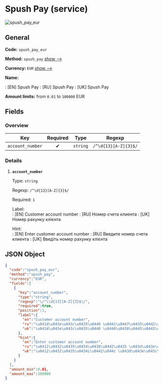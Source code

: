 
# Spush Pay (service) 
![spush_pay_eur](https://static.openfintech.io/payout_methods/spush_pay_eur/logo.svg?w=400&c=v0.59.26#w24)  

## General 
 
**Code:** `spush_pay_eur` 
 
**Method:** `spush_pay` [show -->](/payout-methods/spush_pay/) 
 
**Currency:** `EUR` [show -->](/currencies/EUR/) 
 
**Name:** 
 
:	[EN] Spush Pay 
:	[RU] Spush Pay 
:	[UK] Spush Pay 
 
**Amount limits:** from `0.01` to `100000` EUR 

## Fields 

### Overview 

|Key|Required|Type|Regexp| 
|:---:|:---:|:---:|:---:| 
|`account_number`|✔|`string`|`/^\d{13}[A-Z]{3}$/`| 
 

### Details 
 
1. **`account_number`** 
 
	Type: `string` 
 
	Regexp: `/^\d{13}[A-Z]{3}$/` 
 
	Required: `1` 
 
	Label:  
	: [EN] Customer account number 
	: [RU] Номер счета клиента 
	: [UK] Номер рахунку клієнта 
 
	Hint:  
	: [EN] Enter customer account number 
	: [RU] Введите номер счета клиента 
	: [UK] Введiть номер рахунку клієнта 
 

## JSON Object 

```json
{
  "code":"spush_pay_eur",
  "method":"spush_pay",
  "currency":"EUR",
  "fields":[
    {
      "key":"account_number",
      "type":"string",
      "regexp":"\/^\\d{13}[A-Z]{3}$\/",
      "required":true,
      "position":1,
      "label":{
        "en":"Customer account number",
        "ru":"\u041d\u043e\u043c\u0435\u0440 \u0441\u0447\u0435\u0442\u0430 \u043a\u043b\u0438\u0435\u043d\u0442\u0430",
        "uk":"\u041d\u043e\u043c\u0435\u0440 \u0440\u0430\u0445\u0443\u043d\u043a\u0443 \u043a\u043b\u0456\u0454\u043d\u0442\u0430"
      },
      "hint":{
        "en":"Enter customer account number",
        "ru":"\u0412\u0432\u0435\u0434\u0438\u0442\u0435 \u043d\u043e\u043c\u0435\u0440 \u0441\u0447\u0435\u0442\u0430 \u043a\u043b\u0438\u0435\u043d\u0442\u0430",
        "uk":"\u0412\u0432\u0435\u0434i\u0442\u044c \u043d\u043e\u043c\u0435\u0440 \u0440\u0430\u0445\u0443\u043d\u043a\u0443 \u043a\u043b\u0456\u0454\u043d\u0442\u0430"
      }
    }
  ],
  "amount_min":0.01,
  "amount_max":100000
}
```  
